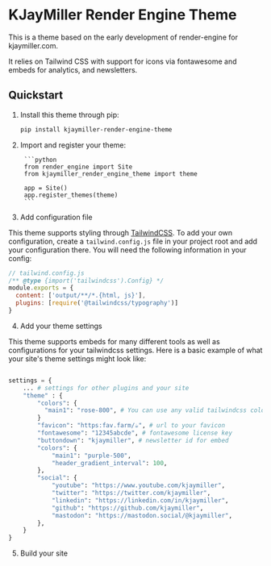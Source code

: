 # KJayMiller Render Engine Theme

This is a theme based on the early development of render-engine for kjaymiller.com.

It relies on Tailwind CSS with support for icons via fontawesome and embeds for analytics, and newsletters.

## Quickstart

1. Install this theme through pip:

    ```bash
    pip install kjaymiller-render-engine-theme
    ```

2. Import and register your theme:

        ```python
        from render_engine import Site
        from kjaymiller_render_engine_theme import theme
    
        app = Site()
        app.register_themes(theme)
        ```

3. Add configuration file

This theme supports styling through [TailwindCSS](https://tailwindcss.com/). To add your own configuration, create a `tailwind.config.js` file in your project root and add your configuration there. You will need the following information in your config:

```js
// tailwind.config.js
/** @type {import('tailwindcss').Config} */
module.exports = {
  content: ['output/**/*.{html, js}'],
  plugins: [require('@tailwindcss/typography')]
}
```

4. Add your theme settings

This theme supports embeds for many different tools as well as configurations for your tailwindcss settings. Here is a basic example of what your site's theme settings might look like:

```python

settings = {
    ... # settings for other plugins and your site
    "theme" : {
        "colors": {
          "main1": "rose-800", # You can use any valid tailwindcss color here
        }
        "favicon": "https:fav.farm/☕", # url to your favicon
        "fontawesome": "12345abcde", # fontawesome license key
        "buttondown": "kjaymiller", # newsletter id for embed
        "colors": {
            "main1": "purple-500",
            "header_gradient_interval": 100,
        },
        "social": {
            "youtube": "https://www.youtube.com/kjaymiller",
            "twitter": "https://twitter.com/kjaymiller",
            "linkedin": "https://linkedin.com/in/kjaymiller",
            "github": "https://github.com/kjaymiller",
            "mastodon": "https://mastodon.social/@kjaymiller",
        },
    }
}
```

5. Build your site
